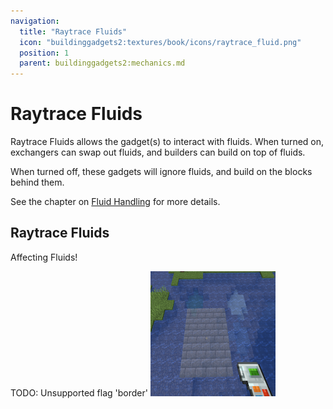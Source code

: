 ```yaml
---
navigation:
  title: "Raytrace Fluids"
  icon: "buildinggadgets2:textures/book/icons/raytrace_fluid.png"
  position: 1
  parent: buildinggadgets2:mechanics.md
---
```


# Raytrace Fluids

Raytrace Fluids allows the gadget(s) to interact with fluids. When turned on, exchangers can swap out fluids, and builders can build on top of fluids. 

When turned off, these gadgets will ignore fluids, and build on the blocks behind them.

See the chapter on [Fluid Handling](./mech_fluid_handling.md) for more details.

## Raytrace Fluids

Affecting Fluids!

TODO: Unsupported flag 'border'
![](raytracefluids.png)

